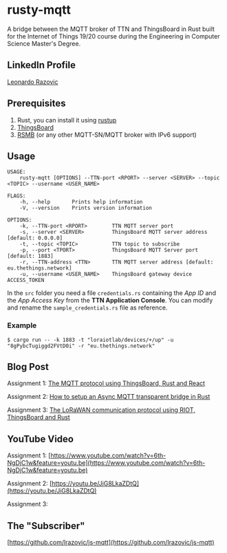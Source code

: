 # rusty-mqtt

A bridge between the MQTT broker of TTN and ThingsBoard in Rust built for the Internet of Things 19/20 course during the Engineering in Computer Science Master's Degree. 

## LinkedIn Profile

[Leonardo Razovic](https://www.linkedin.com/in/leonardo-razovic-4b20b1121/)

## Prerequisites

1. Rust, you can install it using [rustup](https://rustup.rs/)
2. [ThingsBoard](https://thingsboard.io/docs/user-guide/install/installation-options/)
3. [RSMB](https://github.com/eclipse/mosquitto.rsmb) (or any other MQTT-SN/MQTT broker with IPv6 support)

## Usage

```
USAGE:
    rusty-mqtt [OPTIONS] --TTN-port <RPORT> --server <SERVER> --topic <TOPIC> --username <USER_NAME>

FLAGS:
    -h, --help       Prints help information
    -V, --version    Prints version information

OPTIONS:
    -k, --TTN-port <RPORT>        TTN MQTT server port
    -s, --server <SERVER>         ThingsBoard MQTT server address [default: 0.0.0.0]
    -t, --topic <TOPIC>           TTN topic to subscribe
    -p, --port <TPORT>            ThingsBoard MQTT Server port [default: 1883]
    -r, --TTN-address <TTN>       TTN MQTT server address [default: eu.thethings.network]
    -u, --username <USER_NAME>    ThingsBoard gateway device ACCESS_TOKEN
```
In the `src` folder you need a file `credentials.rs` containing the *App ID* and the *App Access Key* from the **TTN Application Console**. You can modify and rename the `sample_credentials.rs` file as reference.

### Example

```
$ cargo run -- -k 1883 -t "loraiotlab/devices/+/up" -u "8gPybcTugiggd2FVtD0i" -r "eu.thethings.network"
```

## Blog Post

Assignment 1: [The MQTT protocol using ThingsBoard, Rust and React](https://medium.com/@LRazovic/mqtt-protocol-using-thingsboard-rust-and-react-9f0434bd206e)

Assignment 2: [How to setup an Async MQTT transparent bridge in Rust](https://medium.com/@LRazovic/how-to-setup-an-async-mqtt-transparent-bridge-in-rust-4614ad705138)

Assignment 3: [The LoRaWAN communication protocol using RIOT, ThingsBoard and Rust](https://medium.com/@LRazovic/the-lorawan-communication-protocol-using-riot-thingsboard-and-rust-bebe76b20177)

## YouTube Video

Assignment 1: [https://www.youtube.com/watch?v=6th-NgDjC1w&feature=youtu.be](https://www.youtube.com/watch?v=6th-NgDjC1w&feature=youtu.be)

Assignment 2: [https://youtu.be/JiG8LkaZDtQ](https://youtu.be/JiG8LkaZDtQ)

Assignment 3: [](TODO)

## The "Subscriber"

[https://github.com/lrazovic/js-mqtt](https://github.com/lrazovic/js-mqtt)
